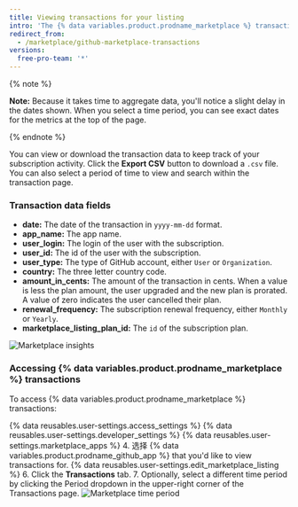 ```yaml
---
title: Viewing transactions for your listing
intro: 'The {% data variables.product.prodname_marketplace %} transactions page allows you to download and view all transactions for your {% data variables.product.prodname_marketplace %} listing. You can view transations for the past day (24 hours), week, month, or for the entire duration of time that your {% data variables.product.prodname_github_app %} has been listed.'
redirect_from:
  - /marketplace/github-marketplace-transactions
versions:
  free-pro-team: '*'
---
```




{% note %}

**Note:** Because it takes time to aggregate data, you'll notice a slight delay in the dates shown. When you select a time period, you can see exact dates for the metrics at the top of the page.

{% endnote %}


You can view or download the transaction data to keep track of your subscription activity. Click the **Export CSV** button to download a `.csv` file. You can also select a period of time to view and search within the transaction page.

### Transaction data fields

* **date:** The date of the transaction in `yyyy-mm-dd` format.
* **app_name:** The app name.
* **user_login:** The login of the user with the subscription.
* **user_id:** The id of the user with the subscription.
* **user_type:** The type of GitHub account, either `User` or `Organization`.
* **country:** The three letter country code.
* **amount_in_cents:** The amount of the transaction in cents. When a value is less the plan amount, the user upgraded and the new plan is prorated. A value of zero indicates the user cancelled their plan.
* **renewal_frequency:** The subscription renewal frequency, either `Monthly` or `Yearly`.
* **marketplace_listing_plan_id:** The `id` of the subscription plan.

![Marketplace insights](/assets/images/marketplace/marketplace_transactions.png)

### Accessing {% data variables.product.prodname_marketplace %} transactions

To access {% data variables.product.prodname_marketplace %} transactions:

{% data reusables.user-settings.access_settings %}
{% data reusables.user-settings.developer_settings %}
{% data reusables.user-settings.marketplace_apps %}
4. 选择
{% data variables.product.prodname_github_app %} that you'd like to view transactions for.
{% data reusables.user-settings.edit_marketplace_listing %}
6. Click the **Transactions** tab.
7. Optionally, select a different time period by clicking the Period dropdown in the upper-right corner of the Transactions page. ![Marketplace time period](/assets/images/marketplace/marketplace_insights_time_period.png)
